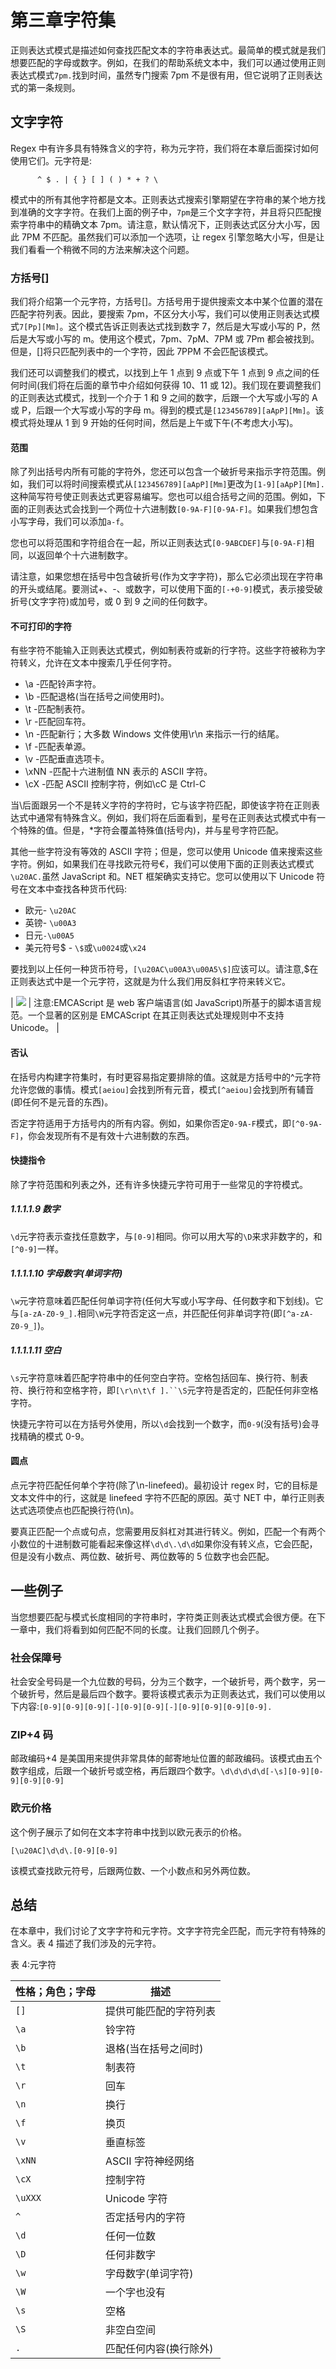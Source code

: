 # 第三章字符集

正则表达式模式是描述如何查找匹配文本的字符串表达式。最简单的模式就是我们想要匹配的字母或数字。例如，在我们的帮助系统文本中，我们可以通过使用正则表达式模式`7pm.`找到时间，虽然专门搜索 7pm 不是很有用，但它说明了正则表达式的第一条规则。

## 文字字符

Regex 中有许多具有特殊含义的字符，称为元字符，我们将在本章后面探讨如何使用它们。元字符是:

```
      ^ $ . | { } [ ] ( ) * + ? \

```

模式中的所有其他字符都是文本。正则表达式搜索引擎期望在字符串的某个地方找到准确的文字字符。在我们上面的例子中，`7pm`是三个文字字符，并且将只匹配搜索字符串中的精确文本 7pm。请注意，默认情况下，正则表达式区分大小写，因此 7PM 不匹配。虽然我们可以添加一个选项，让 regex 引擎忽略大小写，但是让我们看看一个稍微不同的方法来解决这个问题。

### 方括号[]

我们将介绍第一个元字符，方括号[]。方括号用于提供搜索文本中某个位置的潜在匹配字符列表。因此，要搜索 7pm，不区分大小写，我们可以使用正则表达式模式`7[Pp][Mm]`。这个模式告诉正则表达式找到数字 7，然后是大写或小写的 P，然后是大写或小写的 m。使用这个模式，7pm、7pM、7PM 或 7Pm 都会被找到。但是，[]将只匹配列表中的一个字符，因此 7PPM 不会匹配该模式。

我们还可以调整我们的模式，以找到上午 1 点到 9 点或下午 1 点到 9 点之间的任何时间(我们将在后面的章节中介绍如何获得 10、11 或 12)。我们现在要调整我们的正则表达式模式，找到一个介于 1 和 9 之间的数字，后跟一个大写或小写的 A 或 P，后跟一个大写或小写的字母 m。得到的模式是`[123456789][aApP][Mm]`。该模式将处理从 1 到 9 开始的任何时间，然后是上午或下午(不考虑大小写)。

#### 范围

除了列出括号内所有可能的字符外，您还可以包含一个破折号来指示字符范围。例如，我们可以将时间搜索模式从`[123456789][aApP][Mm]`更改为`[1-9][aApP][Mm].`这种简写符号使正则表达式更容易编写。您也可以组合括号之间的范围。例如，下面的正则表达式会找到一个两位十六进制数`[0-9A-F][0-9A-F]`。如果我们想包含小写字母，我们可以添加`a-f`。

您也可以将范围和字符组合在一起，所以正则表达式`[0-9ABCDEF]`与`[0-9A-F]`相同，以返回单个十六进制数字。

请注意，如果您想在括号中包含破折号(作为文字字符)，那么它必须出现在字符串的开头或结尾。要测试+、-、或数字，可以使用下面的`[-+0-9]`模式，表示接受破折号(文字字符)或加号，或 0 到 9 之间的任何数字。

#### 不可打印的字符

有些字符不能输入正则表达式模式，例如制表符或新的行字符。这些字符被称为字符转义，允许在文本中搜索几乎任何字符。

*   \a -匹配铃声字符。
*   \b -匹配退格(当在括号之间使用时)。
*   \t -匹配制表符。
*   \r -匹配回车符。
*   \n -匹配新行；大多数 Windows 文件使用\r\n 来指示一行的结尾。
*   \f -匹配表单源。
*   \v -匹配垂直选项卡。
*   \xNN -匹配十六进制值 NN 表示的 ASCII 字符。
*   \cX -匹配 ASCII 控制字符，例如\cC 是 Ctrl-C

当\后面跟另一个不是转义字符的字符时，它与该字符匹配，即使该字符在正则表达式中通常有特殊含义。例如，我们将在后面看到，星号在正则表达式模式中有一个特殊的值。但是，\*字符会覆盖特殊值(括号内)，并与星号字符匹配。

其他一些字符没有等效的 ASCII 字符；但是，您可以使用 Unicode 值来搜索这些字符。例如，如果我们在寻找欧元符号€，我们可以使用下面的正则表达式模式`\u20AC.`虽然 JavaScript 和。NET 框架确实支持它。您可以使用以下 Unicode 符号在文本中查找各种货币代码:

*   欧元- `\u20AC`
*   英镑- `\u00A3`
*   日元`-\u00A5`
*   美元符号$ - `\$`或`\u0024`或`\x24`

要找到以上任何一种货币符号，`[\u20AC\u00A3\u00A5\$]`应该可以。请注意,$在正则表达式中是一个元字符，这就是为什么我们用反斜杠字符来转义它。

| ![](../Images/note.png) | 注意:EMCAScript 是 web 客户端语言(如 JavaScript)所基于的脚本语言规范。一个显著的区别是 EMCAScript 在其正则表达式处理规则中不支持 Unicode。 |

#### 否认

在括号内构建字符集时，有时更容易指定要排除的值。这就是方括号中的^元字符允许您做的事情。模式`[aeiou]`会找到所有元音，模式`[^aeiou]`会找到所有辅音(即任何不是元音的东西)。

否定字符适用于方括号内的所有内容。例如，如果你否定`0-9A-F`模式，即`[^0-9A-F]`，你会发现所有不是有效十六进制数的东西。

#### 快捷指令

除了字符范围和列表之外，还有许多快捷元字符可用于一些常见的字符模式。

##### 1.1.1.1.9 数字

`\d`元字符表示查找任意数字，与`[0-9]`相同。你可以用大写的`\D`来求非数字的，和`[^0-9]`一样。

##### 1.1.1.1.10 字母数字(单词字符)

`\w`元字符意味着匹配任何单词字符(任何大写或小写字母、任何数字和下划线)。它与`[a-zA-Z0-9_].`相同`\W`元字符否定这一点，并匹配任何非单词字符(即`[^a-zA-Z0-9_]`)。

##### 1.1.1.1.11 空白

`\s`元字符意味着匹配字符串中的任何空白字符。空格包括回车、换行符、制表符、换行符和空格字符，即`[\r\n\t\f ].``\S`元字符是否定的，匹配任何非空格字符。

快捷元字符可以在方括号外使用，所以`\d`会找到一个数字，而`0-9`(没有括号)会寻找精确的模式 0-9。

#### 圆点

点元字符匹配任何单个字符(除了\n-linefeed)。最初设计 regex 时，它的目标是文本文件中的行，这就是 linefeed 字符不匹配的原因。英寸 NET 中，单行正则表达式选项使点也匹配换行符(\n)。

要真正匹配一个点或句点，您需要用反斜杠对其进行转义。例如，匹配一个有两个小数位的十进制数可能看起来像这样`\d\d\.\d\d`如果你没有转义点，它会匹配，但是没有小数点、两位数、破折号、两位数等的 5 位数字也会匹配。

## 一些例子

当您想要匹配与模式长度相同的字符串时，字符类正则表达式模式会很方便。在下一章中，我们将看到如何匹配不同的长度。让我们回顾几个例子。

### 社会保障号

社会安全号码是一个九位数的号码，分为三个数字，一个破折号，两个数字，另一个破折号，然后是最后四个数字。要将该模式表示为正则表达式，我们可以使用以下内容:`[0-9][0-9][0-9][-][0-9][0-9][-][0-9][0-9][0-9][0-9].`

### ZIP+4 码

邮政编码+4 是美国用来提供非常具体的邮寄地址位置的邮政编码。该模式由五个数字组成，后跟一个破折号或空格，再后跟四个数字。`\d\d\d\d\d[-\s][0-9][0-9][0-9][0-9]`

### 欧元价格

这个例子展示了如何在文本字符串中找到以欧元表示的价格。

`[\u20AC]\d\d\.[0-9][0-9]`

该模式查找欧元符号，后跟两位数、一个小数点和另外两位数。

## 总结

在本章中，我们讨论了文字字符和元字符。文字字符完全匹配，而元字符有特殊的含义。表 4 描述了我们涉及的元字符。

表 4:元字符

| 性格；角色；字母 | 描述 |
| --- | --- |
| `[]` | 提供可能匹配的字符列表 |
| `\a` | 铃字符 |
| `\b` | 退格(当在括号之间时) |
| `\t` | 制表符 |
| `\r` | 回车 |
| `\n` | 换行 |
| `\f` | 换页 |
| `\v` | 垂直标签 |
| `\xNN` | ASCII 字符神经网络 |
| `\cX` | 控制字符 |
| `\uXXX` | Unicode 字符 |
| `^` | 否定括号内的字符 |
| `\d` | 任何一位数 |
| `\D` | 任何非数字 |
| `\w` | 字母数字(单词字符) |
| `\W` | 一个字也没有 |
| `\s` | 空格 |
| `\S` | 非空白空间 |
| `.` | 匹配任何内容(换行除外) |